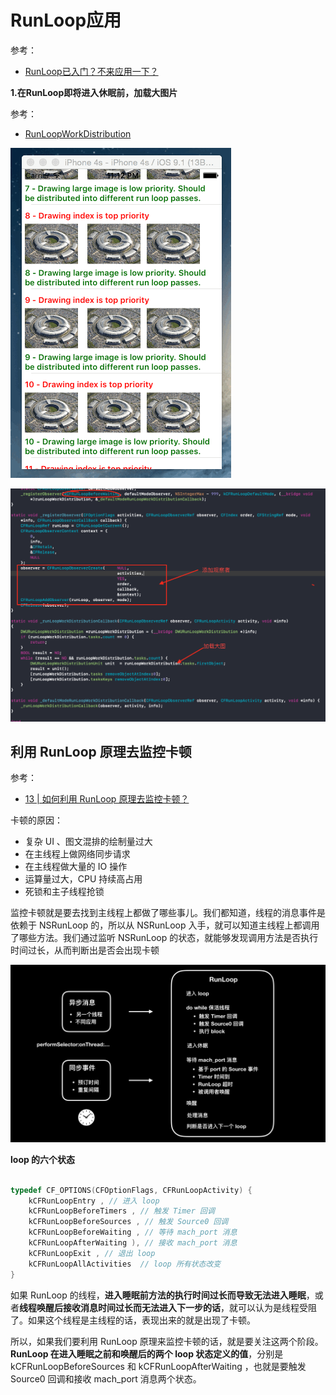 # RunLoop应用

参考：

+ [RunLoop已入门？不来应用一下？](https://www.jianshu.com/p/c0a550d2ac97)

**1.在RunLoop即将进入休眠前，加载大图片**

参考：

+ [RunLoopWorkDistribution](https://github.com/diwu/RunLoopWorkDistribution)

![4.gif](https://github.com/winfredzen/iOS-Basic/blob/master/Runloop/images/4.gif)

![5](https://github.com/winfredzen/iOS-Basic/blob/master/Runloop/images/5.png)



## 利用 RunLoop 原理去监控卡顿

参考：

+ [13 | 如何利用 RunLoop 原理去监控卡顿？](https://time.geekbang.org/column/article/89494?utm_term=zeus1Z0MB&utm_source=weibo&utm_medium=daiming&utm_campaign=presell-161&utm_content=daiming0320)

卡顿的原因：

+ 复杂 UI 、图文混排的绘制量过大
+ 在主线程上做网络同步请求
+ 在主线程做大量的 IO 操作
+ 运算量过大，CPU 持续高占用
+ 死锁和主子线程抢锁

监控卡顿就是要去找到主线程上都做了哪些事儿。我们都知道，线程的消息事件是依赖于 NSRunLoop 的，所以从 NSRunLoop 入手，就可以知道主线程上都调用了哪些方法。我们通过监听 NSRunLoop 的状态，就能够发现调用方法是否执行时间过长，从而判断出是否会出现卡顿

![6](https://github.com/winfredzen/iOS-Basic/blob/master/Runloop/images/6.png)



**loop 的六个状态**

```c

typedef CF_OPTIONS(CFOptionFlags, CFRunLoopActivity) {
    kCFRunLoopEntry , // 进入 loop
    kCFRunLoopBeforeTimers , // 触发 Timer 回调
    kCFRunLoopBeforeSources , // 触发 Source0 回调
    kCFRunLoopBeforeWaiting , // 等待 mach_port 消息
    kCFRunLoopAfterWaiting ), // 接收 mach_port 消息
    kCFRunLoopExit , // 退出 loop
    kCFRunLoopAllActivities  // loop 所有状态改变
}
```

如果 RunLoop 的线程，**进入睡眠前方法的执行时间过长而导致无法进入睡眠**，或者**线程唤醒后接收消息时间过长而无法进入下一步的话**，就可以认为是线程受阻了。如果这个线程是主线程的话，表现出来的就是出现了卡顿。

所以，如果我们要利用 RunLoop 原理来监控卡顿的话，就是要关注这两个阶段。**RunLoop 在进入睡眠之前和唤醒后的两个 loop 状态定义的值**，分别是 kCFRunLoopBeforeSources 和 kCFRunLoopAfterWaiting ，也就是要触发 Source0 回调和接收 mach_port 消息两个状态。



